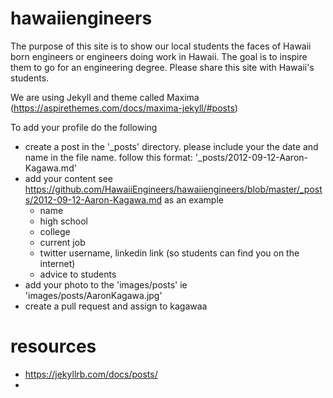 # hawaiiengineers

The purpose of this site is to show our local students the faces of Hawaii born engineers or engineers doing work in Hawaii. The goal is to inspire them to go for an engineering degree. Please share this site with Hawaii's students. 

We are using Jekyll and theme called Maxima (https://aspirethemes.com/docs/maxima-jekyll/#posts) 


To add your profile do the following
* create a post in the '_posts' directory. please include your the date and name in the file name. follow this format: '_posts/2012-09-12-Aaron-Kagawa.md'
* add your content see https://github.com/HawaiiEngineers/hawaiiengineers/blob/master/_posts/2012-09-12-Aaron-Kagawa.md as an example
  * name
  * high school
  * college
  * current job 
  * twitter username, linkedin link (so students can find you on the internet)
  * advice to students 
* add your photo to the 'images/posts' ie 'images/posts/AaronKagawa.jpg'
* create a pull request and assign to kagawaa 



# resources
* https://jekyllrb.com/docs/posts/ 
* 
